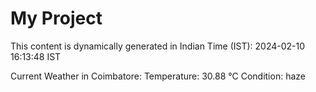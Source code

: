 # My Project

This content is dynamically generated in Indian Time (IST): 2024-02-10 16:13:48 IST


Current Weather in Coimbatore:
Temperature: 30.88 °C
Condition: haze
